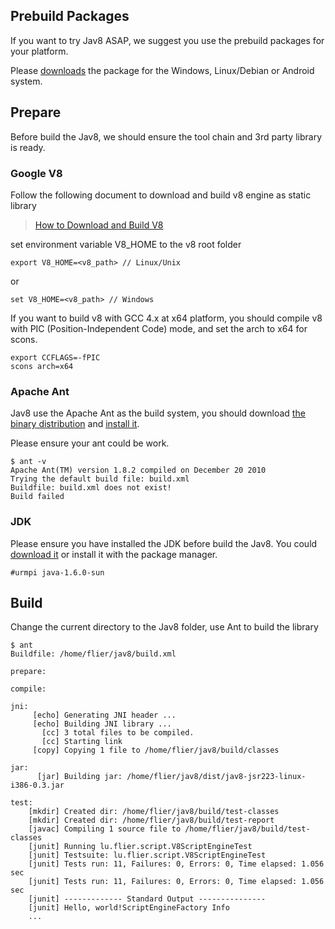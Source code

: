## Prebuild Packages ##

If you want to try Jav8 ASAP, we suggest you use the prebuild packages for your platform.

Please [downloads](http://code.google.com/p/jav8/downloads/list) the package for the Windows, Linux/Debian or Android system.

## Prepare ##

Before build the Jav8, we should ensure the tool chain and 3rd party library is ready.

### Google V8 ###

Follow the following document to download and build v8 engine as static library

> [How to Download and Build V8](http://code.google.com/apis/v8/build.html)

set environment variable V8\_HOME to the v8 root folder

```
export V8_HOME=<v8_path> // Linux/Unix
```

or

```
set V8_HOME=<v8_path> // Windows
```

If you want to build v8 with GCC 4.x at x64 platform, you should compile v8 with PIC (Position-Independent Code) mode, and set the arch to x64 for scons.
```
export CCFLAGS=-fPIC
scons arch=x64
```

### Apache Ant ###

Jav8 use the Apache Ant as the build system, you should download [the binary distribution](http://ant.apache.org/bindownload.cgi) and [install it](http://ant.apache.org/manual/install.html#installing).

Please ensure your ant could be work.
```
$ ant -v
Apache Ant(TM) version 1.8.2 compiled on December 20 2010
Trying the default build file: build.xml
Buildfile: build.xml does not exist!
Build failed
```

### JDK ###
Please ensure you have installed the JDK before build the Jav8. You could [download it](http://www.oracle.com/technetwork/java/javase/downloads/index.html) or install it with the package manager.
```
#urmpi java-1.6.0-sun
```

## Build ##

Change the current directory to the Jav8 folder, use Ant to build the library
```
$ ant
Buildfile: /home/flier/jav8/build.xml

prepare:

compile:

jni:
     [echo] Generating JNI header ...
     [echo] Building JNI library ...
       [cc] 3 total files to be compiled.
       [cc] Starting link
     [copy] Copying 1 file to /home/flier/jav8/build/classes

jar:
      [jar] Building jar: /home/flier/jav8/dist/jav8-jsr223-linux-i386-0.3.jar

test:
    [mkdir] Created dir: /home/flier/jav8/build/test-classes
    [mkdir] Created dir: /home/flier/jav8/build/test-report
    [javac] Compiling 1 source file to /home/flier/jav8/build/test-classes
    [junit] Running lu.flier.script.V8ScriptEngineTest
    [junit] Testsuite: lu.flier.script.V8ScriptEngineTest
    [junit] Tests run: 11, Failures: 0, Errors: 0, Time elapsed: 1.056 sec
    [junit] Tests run: 11, Failures: 0, Errors: 0, Time elapsed: 1.056 sec
    [junit] ------------- Standard Output ---------------
    [junit] Hello, world!ScriptEngineFactory Info
    ...
```